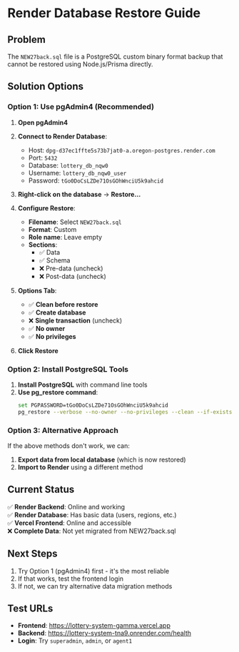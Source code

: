 # Render Database Restore Guide

## Problem
The `NEW27back.sql` file is a PostgreSQL custom binary format backup that cannot be restored using Node.js/Prisma directly.

## Solution Options

### Option 1: Use pgAdmin4 (Recommended)

1. **Open pgAdmin4**
2. **Connect to Render Database**:
   - Host: `dpg-d37ec1ffte5s73b7jat0-a.oregon-postgres.render.com`
   - Port: `5432`
   - Database: `lottery_db_nqw0`
   - Username: `lottery_db_nqw0_user`
   - Password: `tGo0DoCsLZDe71OsGOhWnciU5k9ahcid`

3. **Right-click on the database** → **Restore...**

4. **Configure Restore**:
   - **Filename**: Select `NEW27back.sql`
   - **Format**: Custom
   - **Role name**: Leave empty
   - **Sections**:
     - ✅ Data
     - ✅ Schema
     - ❌ Pre-data (uncheck)
     - ❌ Post-data (uncheck)

5. **Options Tab**:
   - ✅ **Clean before restore**
   - ✅ **Create database**
   - ❌ **Single transaction** (uncheck)
   - ✅ **No owner**
   - ✅ **No privileges**

6. **Click Restore**

### Option 2: Install PostgreSQL Tools

1. **Install PostgreSQL** with command line tools
2. **Use pg_restore command**:
   ```bash
   set PGPASSWORD=tGo0DoCsLZDe71OsGOhWnciU5k9ahcid
   pg_restore --verbose --no-owner --no-privileges --clean --if-exists --dbname=lottery_db_nqw0 --host=dpg-d37ec1ffte5s73b7jat0-a.oregon-postgres.render.com --port=5432 --username=lottery_db_nqw0_user NEW27back.sql
   ```

### Option 3: Alternative Approach

If the above methods don't work, we can:

1. **Export data from local database** (which is now restored)
2. **Import to Render** using a different method

## Current Status

✅ **Render Backend**: Online and working  
✅ **Render Database**: Has basic data (users, regions, etc.)  
✅ **Vercel Frontend**: Online and accessible  
❌ **Complete Data**: Not yet migrated from NEW27back.sql  

## Next Steps

1. Try Option 1 (pgAdmin4) first - it's the most reliable
2. If that works, test the frontend login
3. If not, we can try alternative data migration methods

## Test URLs

- **Frontend**: https://lottery-system-gamma.vercel.app
- **Backend**: https://lottery-system-tna9.onrender.com/health
- **Login**: Try `superadmin`, `admin`, or `agent1`
